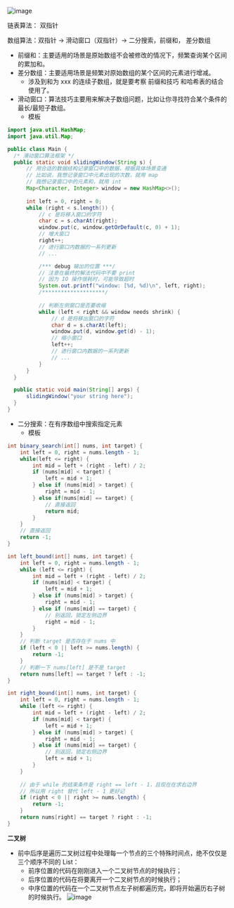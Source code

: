 ![image](https://github.com/kkkkevx/DSA2/assets/108632304/998d9ebc-362b-4877-abed-d6f4eb4fe13e)

链表算法： 双指针

数组算法：双指针 -> 滑动窗口（双指针）-> 二分搜索，前缀和， 差分数组 
  - 前缀和：主要适用的场景是原始数组不会被修改的情况下，频繁查询某个区间的累加和。
  - 差分数组：主要适用场景是频繁对原始数组的某个区间的元素进行增减。
    - 涉及到和为 xxx 的连续子数组，就是要考察 前缀和技巧 和哈希表的结合使用了。
  - 滑动窗口：算法技巧主要用来解决子数组问题，比如让你寻找符合某个条件的最长/最短子数组。
    - 模板
  ```java
import java.util.HashMap;
import java.util.Map;

public class Main {
    /* 滑动窗口算法框架 */
    public static void slidingWindow(String s) {
        // 用合适的数据结构记录窗口中的数据，根据具体场景变通
        // 比如说，我想记录窗口中元素出现的次数，就用 map
        // 我想记录窗口中的元素和，就用 int
        Map<Character, Integer> window = new HashMap<>();
        
        int left = 0, right = 0;
        while (right < s.length()) {
            // c 是将移入窗口的字符
            char c = s.charAt(right);
            window.put(c, window.getOrDefault(c, 0) + 1);
            // 增大窗口
            right++;
            // 进行窗口内数据的一系列更新
            // ...

            /*** debug 输出的位置 ***/
            // 注意在最终的解法代码中不要 print
            // 因为 IO 操作很耗时，可能导致超时
            System.out.printf("window: [%d, %d)\n", left, right);
            /********************/
            
            // 判断左侧窗口是否要收缩
            while (left < right && window needs shrink) {
                // d 是将移出窗口的字符
                char d = s.charAt(left);
                window.put(d, window.get(d) - 1);
                // 缩小窗口
                left++;
                // 进行窗口内数据的一系列更新
                // ...
            }
        }
    }

    public static void main(String[] args) {
        slidingWindow("your string here");
    }
}
```
  - 二分搜索：在有序数组中搜索指定元素
    - 模板  
```java
int binary_search(int[] nums, int target) {
    int left = 0, right = nums.length - 1; 
    while(left <= right) {
        int mid = left + (right - left) / 2;
        if (nums[mid] < target) {
            left = mid + 1;
        } else if (nums[mid] > target) {
            right = mid - 1; 
        } else if(nums[mid] == target) {
            // 直接返回
            return mid;
        }
    }
    // 直接返回
    return -1;
}

int left_bound(int[] nums, int target) {
    int left = 0, right = nums.length - 1;
    while (left <= right) {
        int mid = left + (right - left) / 2;
        if (nums[mid] < target) {
            left = mid + 1;
        } else if (nums[mid] > target) {
            right = mid - 1;
        } else if (nums[mid] == target) {
            // 别返回，锁定左侧边界
            right = mid - 1;
        }
    }
    // 判断 target 是否存在于 nums 中
    if (left < 0 || left >= nums.length) {
        return -1;
    }
    // 判断一下 nums[left] 是不是 target
    return nums[left] == target ? left : -1;
}

int right_bound(int[] nums, int target) {
    int left = 0, right = nums.length - 1;
    while (left <= right) {
        int mid = left + (right - left) / 2;
        if (nums[mid] < target) {
            left = mid + 1;
        } else if (nums[mid] > target) {
            right = mid - 1;
        } else if (nums[mid] == target) {
            // 别返回，锁定右侧边界
            left = mid + 1;
        }
    }
    
    // 由于 while 的结束条件是 right == left - 1，且现在在求右边界
    // 所以用 right 替代 left - 1 更好记
    if (right < 0 || right >= nums.length) {
        return -1;
    }
    return nums[right] == target ? right : -1;
}

```

**二叉树**
  - 前中后序是遍历二叉树过程中处理每一个节点的三个特殊时间点，绝不仅仅是三个顺序不同的 List：
    - 前序位置的代码在刚刚进入一个二叉树节点的时候执行；
    - 后序位置的代码在将要离开一个二叉树节点的时候执行；
    - 中序位置的代码在一个二叉树节点左子树都遍历完，即将开始遍历右子树的时候执行。
![image](https://github.com/kkkkevx/DSA2/assets/108632304/f754e867-4c4f-4a0e-b6df-cd5831245105)


